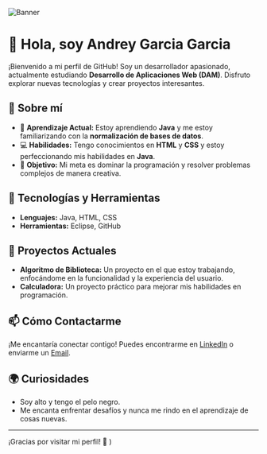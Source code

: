 ![Banner](https://github.com/user-attachments/assets/4f330ac2-091f-4b15-af7a-2d1413592096) <!-- Reemplaza con la URL de tu imagen de banner -->
# 👋 Hola, soy Andrey Garcia Garcia 
¡Bienvenido a mi perfil de GitHub! Soy un desarrollador apasionado, actualmente estudiando **Desarrollo de Aplicaciones Web (DAM)**. Disfruto explorar nuevas tecnologías y crear proyectos interesantes.

## 🚀 Sobre mí

- 🌱 **Aprendizaje Actual:** Estoy aprendiendo **Java** y me estoy familiarizando con la **normalización de bases de datos**.
- 💻 **Habilidades:** Tengo conocimientos en **HTML** y **CSS** y estoy perfeccionando mis habilidades en **Java**.
- 🎯 **Objetivo:** Mi meta es dominar la programación y resolver problemas complejos de manera creativa.

## 🔧 Tecnologías y Herramientas
- **Lenguajes:** Java, HTML, CSS
- **Herramientas:** Eclipse, GitHub

## 🌟 Proyectos Actuales

- **Algoritmo de Biblioteca:** Un proyecto en el que estoy trabajando, enfocándome en la funcionalidad y la experiencia del usuario.
- **Calculadora:** Un proyecto práctico para mejorar mis habilidades en programación.

## 📫 Cómo Contactarme

¡Me encantaría conectar contigo! Puedes encontrarme en [LinkedIn](www.linkedin.com/in/andrey-garcia-garcia-8ba29b302) o enviarme un [Email](andreygg300@gmail.com).

## 🌍 Curiosidades

- Soy alto y tengo el pelo negro. 
- Me encanta enfrentar desafíos y nunca me rindo en el aprendizaje de cosas nuevas.

---

¡Gracias por visitar mi perfil! 🚀
) 
